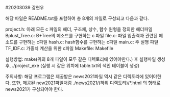 #20203039 강현우

해당 파일은 README.txt를 포함하여 총 8개의 파일로 구성되고 다음과 같다.

project.h: 아래 모든 c 파일의 헤더, 구조체, 상수, 함수 원형을 정의한 헤더파일
Bplust_Tree.c: B+Tree의 메소드를 구현하는 c 파일
file.c: 파일 입출력과 관련된 메소드를 구현하는 c파일
hash.c: hash함수를 구현하는 c파일
main.c: 주 실행 파일
TF_IDF.c: 가중치 계산을 위한 c파일
Makefile: Makefile

실행방법: make(위의 8개 파일이 모두 같은 디렉토리에 있어야한다.) 후 실행파일 생성 후,
	./project_exe 
	(실행 시 같은 위치에 table.txt의 색인 테이블이 생성)

주의사항: 해당 프로그램은 제공받은 news2021파일 역시 같은 디렉토리에 있어야한다. 
	또한, 제공된 new2021파일처럼  ./news2021/(하위 디렉토리)/*.html 의 형태로 news2021가 구성되어야 한다.
